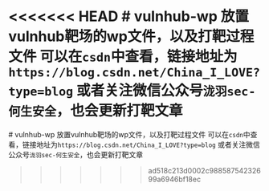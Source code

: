 <<<<<<< HEAD
﻿# vulnhub-wp
放置vulnhub靶场的wp文件，以及打靶过程文件
可以在`csdn`中查看，链接地址为`https://blog.csdn.net/China_I_LOVE?type=blog`
或者关注微信公众号`泷羽sec-何生安全`，也会更新打靶文章
=======
﻿# vulnhub-wp
放置vulnhub靶场的wp文件，以及打靶过程文件
可以在`csdn`中查看，链接地址为`https://blog.csdn.net/China_I_LOVE?type=blog`
或者关注微信公众号`泷羽sec-何生安全`，也会更新打靶文章
>>>>>>> ad518c213d0002c98858754232699a6946bf18ec
